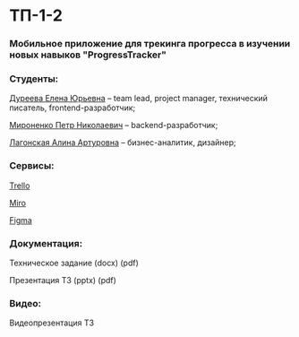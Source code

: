 # **ТП-1-2**
### **Мобильное приложение для трекинга прогресса в изучении новых навыков "ProgressTracker"**
### **Студенты:**

[Дуреева Елена Юрьевна](https://github.com/DureevaElena) – team lead, project manager, технический 
писатель, frontend-разработчик;

[Мироненко Петр Николаевич](https://github.com/IshimoRin) – backend-разработчик;

[Лагонская Алина Артуровна](https://github.com/olliweu) – бизнес-аналитик, дизайнер;

### **Сервисы:**

[Trello](https://trello.com/invite/b/bYELfzrK/ATTI09a9c6896c75c2db8cab471c525bf62e927397BD/приложение-progresstracker)

[Miro](https://miro.com/welcomeonboard/ajZUV3FTZ1FyMmdBUDhiUFA1QmM0bXpkc0VpUkdQaWlLNzZrZEdiY2c0YW1BbUJ4dm5iVGRKMHYxeGhIa0lUVnwzNDU4NzY0NTY2NzY3MTI3NDAyfDI=?share_link_id=944803138356)

[Figma](https://www.figma.com/file/6j5yriFk7If9U6DOkISJR6/ProgressTracker-interface?type=design&node-id=0%3A1&mode=design&t=sMGr0EtKK009Q8bY-1)

### **Документация:**
Техническое задание (docx) (pdf)

Презентация ТЗ (pptx) (pdf)


### **Видео:**
Видеопрезентация ТЗ
